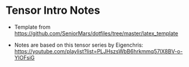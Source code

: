 # Tensor Intro Notes

* Template from https://github.com/SeniorMars/dotfiles/tree/master/latex_template

* Notes are based on this tensor series by Eigenchris: https://youtube.com/playlist?list=PLJHszsWbB6hrkmmq57lX8BV-o-YIOFsiG
